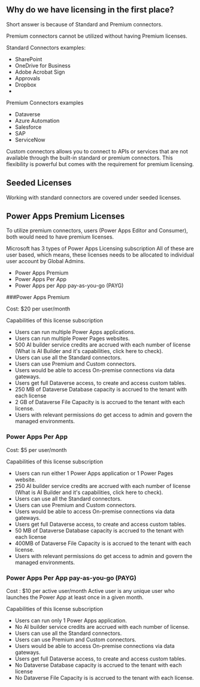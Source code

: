 ## Why do we have licensing in the first place?
Short answer is because of Standard and Premium connectors.

Premium connectors cannot be utilized without having Premium licenses.

Standard Connectors examples:
- SharePoint
- OneDrive for Business
- Adobe Acrobat Sign
- Approvals
- Dropbox
- 
Premium Connectors examples
- Dataverse
- Azure Automation
- Salesforce
- SAP
- ServiceNow
  
Custom connectors allows you to connect to APIs or services that are not available through the built-in standard or premium connectors. This flexibility is powerful but comes with the requirement for premium licensing.

## Seeded Licenses
Working with standard connectors are covered under seeded licenses.

## Power Apps Premium Licenses
To utilize premium connectors, users (Power Apps Editor and Consumer), both would need to have premium licenses.

Microsoft has 3 types of Power Apps Licensing subscription
All of these are user based, which means, these licenses needs to be allocated to individual user account by Global Admins.

- Power Apps Premium
- Power Apps Per App
- Power Apps per App pay-as-you-go (PAYG)

 
###Power Apps Premium 

Cost: $20 per user/month

Capabilities of this license subscription
- Users can run multiple Power Apps applications.
- Users can run multiple Power Pages websites.
- 500 AI builder service credits are accrued with each number of license (What is AI Builder and it's capabilities, click here to check).
- Users can use all the Standard connectors.
- Users can use Premium and Custom connectors.
- Users would be able to access On-premise connections via data gateways.
- Users get full Dataverse access, to create and access custom tables.
- 250 MB of Dataverse Database capacity is accrued to the tenant with each license
- 2 GB of Dataverse File Capacity is is accrued to the tenant with each license.
- Users with relevant permissions do get access to admin and govern the managed environments. 

### Power Apps Per App

Cost: $5 per user/month

Capabilities of this license subscription
- Users can run either 1 Power Apps application or 1 Power Pages website.
- 250 AI builder service credits are accrued with each number of license (What is AI Builder and it's capabilities, click here to check).
- Users can use all the Standard connectors.
- Users can use Premium and Custom connectors.
- Users would be able to access On-premise connections via data gateways.
- Users get full Dataverse access, to create and access custom tables.
- 50 MB of Dataverse Database capacity is accrued to the tenant with each license
- 400MB of Dataverse File Capacity is is accrued to the tenant with each license.
- Users with relevant permissions do get access to admin and govern the managed environments.

### Power Apps Per App pay-as-you-go (PAYG)

Cost : $10 per active user/month
Active user is any unique user who launches the Power App at least once in a given month.

Capabilities of this license subscription
- Users can run only 1 Power Apps application.
- No AI builder service credits are accrued with each number of license.
- Users can use all the Standard connectors.
- Users can use Premium and Custom connectors.
- Users would be able to access On-premise connections via data gateways.
- Users get full Dataverse access, to create and access custom tables.
- No Dataverse Database capacity is accrued to the tenant with each license
- No Dataverse File Capacity is is accrued to the tenant with each license.
